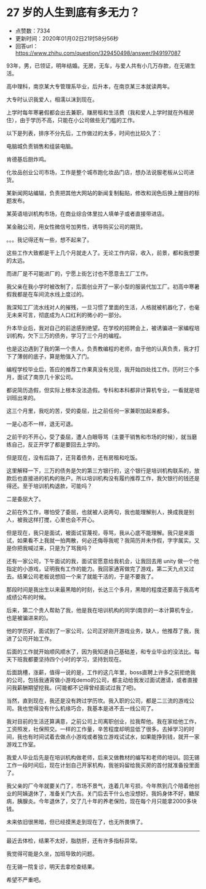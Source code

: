 # 27 岁的人生到底有多无力？
- 点赞数：7334
- 更新时间：2020年01月02日21时58分56秒
- 回答url：https://www.zhihu.com/question/329450498/answer/949197087
<body>
 <p data-pid="_ZL_ZglK">93年，男，已领证，明年结婚。无房，无车，与爱人共有小几万存款，在无锡生活。</p>
 <p data-pid="VmYHhBiF">高中理科，南京某大专管理系毕业，后升本，在南京某三本就读两年。</p>
 <p data-pid="q1cbsJKC">大专时认识我爱人，相濡以沫到现在。</p>
 <p data-pid="ij6hJ4K9">上学时每年寒暑假都会出去兼职，赚房租和生活费（我和爱人上学时就在外租房住），由于学历不高，只能在小公司做些无门槛的工作。</p>
 <p data-pid="5FzBDLaT">以下是列表，排序不分先后，工作做过的太多，时间也比较久了：</p>
 <p data-pid="eJznwKZ_">电脑城负责销售和组装电脑。</p>
 <p data-pid="imfwSC5y">肯德基后厨炸鸡。</p>
 <p data-pid="ZPSruL6s">化妆品创业公司市场，工作是整个城市跑化妆品门店，想办法说服老板从公司进货。</p>
 <p data-pid="7pKhCtFG">某新闻网站编辑，负责把其他大网站的新闻复制黏贴，修改和润色后换上醒目的标题发布。</p>
 <p data-pid="ROm5bhgK">某英语培训机构市场，在商业综合体里拉人填单子或者直接带进店。</p>
 <p data-pid="2WiC1ei0">某金融公司，用女性微信号加男性，诱导购买公司的期货。</p>
 <p data-pid="AZchzPEt">。。。我记得还有一些，想不起来了。</p>
 <p data-pid="LliQAR2r">这些工作大致都是干上几个月就走人了。无论工作内容，收入，前景，都和我想要的太远。</p>
 <p data-pid="MM7Cz6FU">而进厂是不可能进厂的，宁愿上街乞讨也不愿意去工厂工作。</p>
 <p data-pid="cN9ds_bz">我父亲在我小学时被改制了，后面创业开了一家小型的服装代加工厂。初高中寒暑假我都是在车间流水线上度过的。</p>
 <p data-pid="stI4RDTC">我深知工厂流水线对人的摧残，一旦习惯了里面的生活，人格就被机器化了，也毫无未来可言，彻底成为人口红利的微小的一部分。</p>
 <p data-pid="r6ImXpwk">升本毕业后，我对自己的前途感到绝望。在学校的招聘会上，被诱骗进一家编程培训机构，欠下三万的债务，学习了三个月的编程。</p>
 <p data-pid="Ndf690t5">也是这边遇到了我的第一个贵人，负责教编程的老师，由于他的认真负责，我才打下了薄弱的底子，算是勉强入了门。</p>
 <p data-pid="BZGICABu">编程学校毕业后，答应的推荐工作果真没有兑现，我开始四处找工作。历时三个多月，面试了南京几十家公司。</p>
 <p data-pid="-uT5qVbp">都说简历造假，但实际上根本没法造假。专科和本科都非计算机专业，一看就是培训班出来的。</p>
 <p data-pid="RWUntv0t">这三个月里，我吃的苦，受的委屈，比之前任何一家兼职加起来都多。</p>
 <p data-pid="MFDS3PxY">一是心态不一样，退无可退。</p>
 <p data-pid="S7p6sMm-">之前干的不开心，受了委屈，遭人白眼辱骂（主要干销售和市场的时候），就当磨练自己，反正开学了都是要回去上学的。</p>
 <p data-pid="Zigvxiq6">但是现在，没有后路了，还背着债务，还有房租和吃饭。</p>
 <p data-pid="wV01d4-b">这里解释一下，三万的债务是欠的第三方银行的，这个银行是培训机构联系的，放款后也直接进的机构的账户。所以培训机构没有履约推荐工作，我欠银行的钱还是得还。至于培训机构退款，可能吗？</p>
 <p data-pid="iBdnEBJj">二是委屈大了。</p>
 <p data-pid="uVi8okW4">之前在外工作，哪怕受了委屈，也就被人说两句，我也能理解别人，换成我是别人，被我这样打搅，心里也会不开心。</p>
 <p data-pid="HAProyee">但是现在，我只是面试，被面试官蔑视，辱骂，我从心底不能理解。我只是来面试，如果看不上我就一拍两散，何必还侮辱我呢？我简历并未作假，字字属实。又是你把我喊过来，只是为了骂我吗？</p>
 <p data-pid="oFd5bR37">还有一家公司，下午面试的我，面试官愿意给我机会，让我回去用 unity 做一个他指定的小游戏，证明我有工作的能力。我回家通宵做完了游戏，第二天九点又过去。结果公司老板说想招一个来了就能干活的，于是不要我了。</p>
 <p data-pid="pziTgrTR">那段时间是我出生以来最黑暗的时刻，长达三个多月，黑暗的程度还要高于我高考成绩公布的时候。</p>
 <p data-pid="ChHnzHbP">后来，第二个贵人帮助了我，他是我在培训机构的同学(南京的一本计算机专业，也是被骗进来的)。</p>
 <p data-pid="6lgeMlif">他的学历好，面试到了一家公司，公司正好刚开游戏业务，缺人，他推荐了我，我进了公司开始工作。</p>
 <p data-pid="zVeW_4cG">后面的工作就开始顺风顺水了，因为我知道自己基础差，和专业毕业的没法比。每天下班我都要坚持四个小时的学习，坚持到现在。</p>
 <p data-pid="_7pmn1Ui">后面跳槽，涨薪，值得一说的是，工作的这几年里，boss直聘上许多之前拒绝我的公司，包括我通宵做小游戏demo的公司，都主动给我发过面试邀请，或者直接问我薪酬期望挖我。(可能都不记得曾经面试过我了吧)。</p>
 <p data-pid="1Opu3wkz">当然，直到现在，我还是没有跨过学历坎。我入职的公司，都是二三流的游戏公司。我也觉得没有什么机缘巧合，我基本是进不去一线公司了。</p>
 <p data-pid="sUgIzNNd">我对目前的生活还算满意，之前公司上司离职创业，拉我帮他。我在家给他工作，工资照发，社保照交。一样的工作量，辛苦程度却明显低了很多。去掉学习的时间，我也有时间试着去做点小游戏或者独立游戏试试水，如果能挣到钱，就开一家游戏工作室。</p>
 <p data-pid="DRZ7-5rz">我爱人毕业后先是在培训机构做老师，后来又做教材的编写和老师的培训。回无锡工作一段时间后，现在计划自己开家机构，我爸妈留给我买房的首付就准备投里面了。</p>
 <p data-pid="MP0W28sl">我父亲的厂今年就要关门了，市场不景气，连着几年亏损，今年熬到几个陪着他创业的阿姨退休了，准备关门大吉。关门后去干什么也没想好。我妈身体不好，糖尿病，胰腺炎。今年退休了，交了几十年的养老保险，现在每个月只能拿2000多块钱。</p>
 <p data-pid="_-IY0z5Y">未来依旧很黑暗，但已经摸黑走到现在了，也无所畏惧了。</p>
 <hr>
 <p data-pid="Ox3HCdBA">最近去体检，结果不太好，脂肪肝，还有许多指标异常。</p>
 <p data-pid="0KWAlfkw">我觉得可能是久坐，加班导致的问题。</p>
 <p data-pid="uAMzspvB">在无锡一院复诊，明天去拿检查结果。</p>
 <p data-pid="b3oybVqE">希望不严重吧。</p>
 <p></p>
</body>